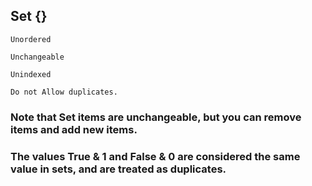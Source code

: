 ## Set   {}

    Unordered

    Unchangeable 
    
    Unindexed

    Do not Allow duplicates.

### Note that Set items are unchangeable, but you can remove items and add new items.

### The values True & 1 and False & 0 are considered the same value in sets, and are treated as duplicates.